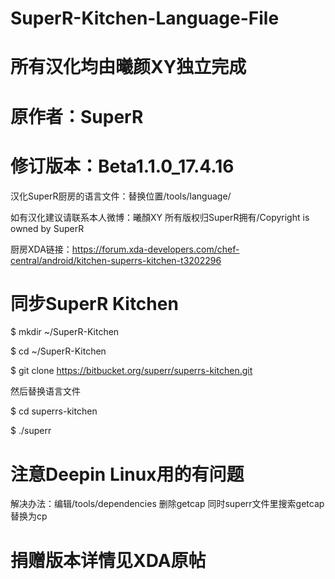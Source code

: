 # SuperR-Kitchen-Language-File
# 所有汉化均由曦颜XY独立完成

# 原作者：SuperR

# 修订版本：Beta1.1.0_17.4.16
汉化SuperR厨房的语言文件：替换位置/tools/language/

如有汉化建议请联系本人微博：曦顏XY
所有版权归SuperR拥有/Copyright is owned by SuperR

厨房XDA链接：https://forum.xda-developers.com/chef-central/android/kitchen-superrs-kitchen-t3202296

# 同步SuperR Kitchen

$ mkdir ~/SuperR-Kitchen

$ cd ~/SuperR-Kitchen

$ git clone https://bitbucket.org/superr/superrs-kitchen.git

然后替换语言文件

$ cd superrs-kitchen

$ ./superr



# 注意Deepin Linux用的有问题

解决办法：编辑/tools/dependencies 删除getcap 
 同时superr文件里搜索getcap替换为cp

# 捐赠版本详情见XDA原帖
